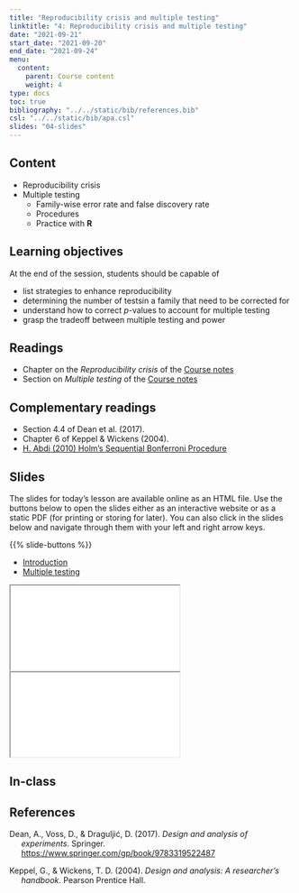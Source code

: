 ```yaml
---
title: "Reproducibility crisis and multiple testing"
linktitle: "4: Reproducibility crisis and multiple testing"
date: "2021-09-21"
start_date: "2021-09-20"
end_date: "2021-09-24"
menu:
  content:
    parent: Course content
    weight: 4
type: docs
toc: true
bibliography: "../../static/bib/references.bib"
csl: "../../static/bib/apa.csl"
slides: "04-slides"
---
```


## Content

-   Reproducibility crisis
-   Multiple testing
    -   Family-wise error rate and false discovery rate
    -   Procedures
    -   Practice with **R**

## Learning objectives

At the end of the session, students should be capable of

-   list strategies to enhance reproducibility
-   determining the number of testsin a family that need to be corrected for
-   understand how to correct *p*-values to account for multiple testing
-   grasp the tradeoff between multiple testing and power

## Readings

-   <i class="fas fa-book"></i> Chapter on the *Reproducibility crisis* of the [Course notes](https://lbelzile.github.io/math80667a/reproducibility-crisis.html)
-   <i class="fas fa-book"></i> Section on *Multiple testing* of the [Course notes](https://lbelzile.github.io/math80667a/onewayanova.html#multiple-testing)

## Complementary readings

-   <i class="fas fa-book"></i> Section 4.4 of Dean et al. (2017).
-   <i class="fas fa-book"></i> Chapter 6 of Keppel & Wickens (2004).
-   <i class="fas fa-book"></i> [H. Abdi (2010) Holm’s Sequential Bonferroni Procedure](https://personal.utdallas.edu/~herve/abdi-Holm2010-pretty.pdf)

<!--
- <i class="fas fa-book"></i> Andrew Gelman's blog on [Ethical responsibility of research assistants](https://statmodeling.stat.columbia.edu/2021/09/18/for-a-research-assistant-do-you-think-there-is-an-ethical-responsibility-to-inform-your-supervisor-principal-investigator-if-they-change-their-analysis-plan-multiple-times-during-the-research-proje/): a discussion of _p_-hacking, which consists in selectively reporting only tests that are significant, making it seem as they were planned comparisons. 

-->

## Slides

The slides for today’s lesson are available online as an HTML file. Use the buttons below to open the slides either as an interactive website or as a static PDF (for printing or storing for later). You can also click in the slides below and navigate through them with your left and right arrow keys.

{{% slide-buttons %}}

<ul class="nav nav-tabs" id="slide-tabs" role="tablist">
<li class="nav-item">
<a class="nav-link active" id="introduction-tab" data-toggle="tab" href="#introduction" role="tab" aria-controls="introduction" aria-selected="true">Introduction</a>
</li>
<li class="nav-item">
<a class="nav-link" id="multiple-testing-tab" data-toggle="tab" href="#multiple-testing" role="tab" aria-controls="multiple-testing" aria-selected="false">Multiple testing</a>
</li>
</ul>

<div id="slide-tabs" class="tab-content">

<div id="introduction" class="tab-pane fade show active" role="tabpanel" aria-labelledby="introduction-tab">

<div class="embed-responsive embed-responsive-16by9">

<iframe class="embed-responsive-item" src="/slides/04-slides.html#1">
</iframe>

</div>

</div>

<div id="multiple-testing" class="tab-pane fade" role="tabpanel" aria-labelledby="multiple-testing-tab">

<div class="embed-responsive embed-responsive-16by9">

<iframe class="embed-responsive-item" src="/slides/04-slides.html#multiple-testing">
</iframe>

</div>

</div>

</div>

## In-class

<!-- 
{{% div fyi %}}
**Fun fact**: If you type <kbd>?</kbd> (or <kbd>shift</kbd> + <kbd>/</kbd>) while going through the slides, you can see a list of special slide-specific commands.
{{% /div %}}





-->

## References

<div id="refs" class="references csl-bib-body hanging-indent" line-spacing="2">

<div id="ref-Dean:2017" class="csl-entry">

Dean, A., Voss, D., & Draguljić, D. (2017). *Design and analysis of experiments*. Springer. <https://www.springer.com/gp/book/9783319522487>

</div>

<div id="ref-Keppel/Wickens:2004" class="csl-entry">

Keppel, G., & Wickens, T. D. (2004). *Design and analysis: A researcher’s handbook*. Pearson Prentice Hall.

</div>

</div>
